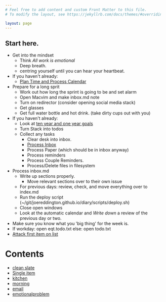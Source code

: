 ```yaml
---
# Feel free to add content and custom Front Matter to this file.
# To modify the layout, see https://jekyllrb.com/docs/themes/#overriding-theme-defaults

layout: page
---
```



## Start here. 
* Get into the mindset
  * Think _All work is emotional_
  * Deep breath. 
  * centring yourself until you can hear your heartbeat. 
* If you haven't already:
  * [Plan Time and Process Calendar](process_calendar) <!--Because something might be urgent --> 
* Prepare for a long sprit
  * Work out how long the sprint is going to be and set alarm 
  * Open Macvim and make inbox.md note
  * Turn on redirector (consider opening social media stack)
  * Get glasses
  * Get full water bottle and hot drink. (take dirty cups out with you) 
* If you haven't already:
  * Look at [ten year and one year goals](https://docs.google.com/spreadsheets/d/1l8SRHzjBQpsnMFq8kY8b2QIQkSmda2RpocWAYKm-DQc/edit?usp=sharing)
  * Turn Stack into todos 
  * Collect any tasks
      * Clear desk into inbox. 
      * [Process Inbox](process_inbox)
      * Process Paper (which should be in inbox anyway)
      * Process reminders
      * Process Couple Reminders.
      * Process/Delete files in filesystem 
* Process inbox.md
  * Write up sections properly.
    * Move relevant sections over to their own issue
  * For previous days: review, check, and move everything over to index.md
  * Run the deploy script  (~/git/joereddington.github.io/diary/scripts/deploy.sh)
  * Close open windows 
  * Look at the automatic calendar and *Write down* a review of the previous day or two.  
* Make sure you know what you 'big thing' for the week is. 
* If workday: open eqt.todo.txt else: open todo.txt
* [Attack first item on list](listitem)


<script>
function copy(){
navigator.clipboard.writeText(`
* Clear desk into inbox. 
* [Process Inbox](process_inbox)
* Process Paper
* Process reminders
* Process Couple Reminders.
* Process/Delete files in fileless `) 
}


</script>


# Contents 
* [clean slate](clean_slate)
* [Single item](listitem)
* [kitchen](clean_kitchen)
* [morning](morning)
* [email](email)
* [emotionalproblem](emotionalproblem)

